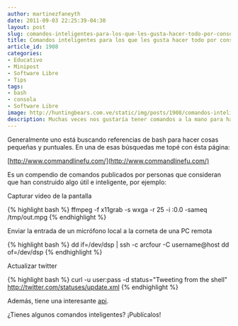 ```yaml
---
author: martinezfaneyth
date: 2011-09-03 22:25:39-04:30
layout: post
slug: comandos-inteligentes-para-los-que-les-gusta-hacer-todo-por-consola
title: Comandos inteligentes para los que les gusta hacer todo por consola
article_id: 1908
categories:
- Educativo
- Minipost
- Software Libre
- Tips
tags:
- bash
- consola
- Software Libre
image: http://huntingbears.com.ve/static/img/posts/1908/comandos-inteligentes-para-los-que-les-gusta-hacer-todo-por-consola__1.jpg
description: Muchas veces nos gustaría tener comandos a la mano para hacer algún tipo de procesamiento de información.
---
```


Generalmente uno está buscando referencias de bash para hacer cosas pequeñas y puntuales. En una de esas búsquedas me topé con ésta página:

[http://www.commandlinefu.com/](http://www.commandlinefu.com/)

Es un compendio de comandos publicados por personas que consideran que han construido algo útil e inteligente, por ejemplo:

Capturar video de la pantalla

{% highlight bash %}
ffmpeg -f x11grab -s wxga -r 25 -i :0.0 -sameq /tmp/out.mpg
{% endhighlight %}

Enviar la entrada de un micrófono local a la corneta de una PC remota

{% highlight bash %}
dd if=/dev/dsp | ssh -c arcfour -C username@host dd of=/dev/dsp
{% endhighlight %}

Actualizar twitter

{% highlight bash %}
curl -u user:pass -d status="Tweeting from the shell" http://twitter.com/statuses/update.xml
{% endhighlight %}

Además, tiene una interesante [api](http://www.commandlinefu.com/site/api).

¿Tienes algunos comandos inteligentes? ¡Publícalos!
